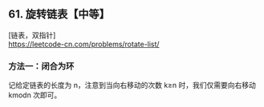 ## 61. 旋转链表【中等】     
[链表，双指针]     
https://leetcode-cn.com/problems/rotate-list/     

### 方法一：闭合为环    
记给定链表的长度为 n，注意到当向右移动的次数 k≥n 时，我们仅需要向右移动 kmodn 次即可。      



